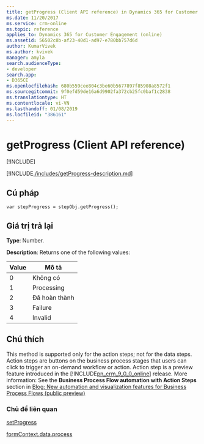 ```yaml
---
title: getProgress (Client API reference) in Dynamics 365 for Customer Engagement apps| MicrosoftDocs
ms.date: 11/20/2017
ms.service: crm-online
ms.topic: reference
applies_to: Dynamics 365 for Customer Engagement (online)
ms.assetid: 56502c8b-af23-40d1-ad97-e780bb757d6d
author: KumarVivek
ms.author: kvivek
manager: amyla
search.audienceType:
- developer
search.app:
- D365CE
ms.openlocfilehash: 680b559cee804c3be60b5677897f85908a8572f1
ms.sourcegitcommit: 9f0efd59de16a6d9902fa372cb25fc0baf1c2838
ms.translationtype: HT
ms.contentlocale: vi-VN
ms.lasthandoff: 01/08/2019
ms.locfileid: "386161"
---
```

# <a name="getprogress-client-api-reference"></a>getProgress (Client API reference)

[!INCLUDE[](../../../../../includes/cc_applies_to_update_9_0_0.md)]

[!INCLUDE[./includes/getProgress-description.md](./includes/getProgress-description.md)]

## <a name="syntax"></a>Cú pháp

`var stepProgress = stepObj.getProgress();`

## <a name="return-value"></a>Giá trị trả lại

**Type**: Number. 

**Description**: Returns one of the following values:

|Value |Mô tả|
|--|--|
|0|Không có|
|1|Processing|
|2|Đã hoàn thành|
|3|Failure|
|4|Invalid|

## <a name="remarks"></a>Chú thích

This method is supported only for the action steps; not for the data steps. Action steps are buttons on the business process stages that users can click to trigger an on-demand workflow or action. Action step is a preview feature introduced in the [!INCLUDE[pn_crm_9_0_0_online](../../../../../includes/pn-crm-9-0-0-online.md)] release. More information: See the **Business Process Flow automation with Action Steps** section in [Blog: New automation and visualization features for Business Process Flows (public preview)](https://blogs.msdn.microsoft.com/crm/2017/10/25/new-automation-and-visualization-features-for-business-process-flows-public-preview/)

### <a name="related-topics"></a>Chủ đề liên quan

[setProgress](setprogress.md)

[formContext.data.process](../../formContext-data-process.md)
